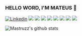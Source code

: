 ### HELLO WORD, I'M MATEUS 👋

[![Linkedin](https://img.shields.io/badge/-LinkedIn-blue?style=flat-square&logo=Linkedin&logoColor=white&link=https://www.linkedin.com/in/vittoria-borotto/)](https://www.linkedin.com/in/mateus-oliveira-a6238b18a/)
<img src="https://img.shields.io/badge/Back End-Java-f55247"/>
<img src="https://img.shields.io/badge/Angular-developer"/>
<img src="https://img.shields.io/badge/fullstack-dev-orange"/>
<img src="https://img.shields.io/badge/javascript-dev-yellow"/>
<img src="https://img.shields.io/badge/docker-learning-blue"/>
<img src="https://img.shields.io/badge/dev-fullstack-orange"/>
<img src="https://img.shields.io/badge/dev-javascript-yellow"/>
<img src="https://img.shields.io/badge/learning-docker-blue"/>

![Mastruzz's github stats](https://github-readme-stats.vercel.app/api?username=mastruzz&show_icons=true&theme=tokyonight)
